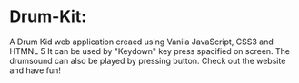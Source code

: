 # Drum-Kit: 
A Drum Kid web application creaed using Vanila JavaScript, CSS3 and HTMNL 5
It can be used by "Keydown" key press spacified on screen. 
The drumsound can also be played by pressing button. 
Check out the website and have fun! 
